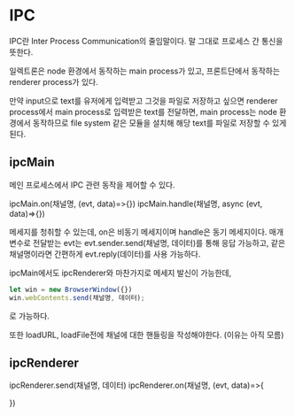 # IPC
IPC란 Inter Process Communication의 줄임말이다.
말 그대로 프로세스 간 통신을 뜻한다.

일렉트론은 node 환경에서 동작하는 main process가 있고, 프론트단에서 동작하는 renderer process가 있다.

만약 input으로 text를 유저에게 입력받고 그것을 파일로 저장하고 싶으면 renderer process에서 main process로 입력받은 text를 전달하면, main process는 node 환경에서 동작하므로 file system 같은 모듈을 설치해 해당 text를 파일로 저장할 수 있게 된다.

## ipcMain

메인 프로세스에서 IPC 관련 동작을 제어할 수 있다.

ipcMain.on(채널명, (evt, data)=>{})
ipcMain.handle(채널명, async (evt, data)=>{})

메세지를 청취할 수 있는데, on은 비동기 메세지이며 handle은 동기 메세지이다.
매개변수로 전달받는 evt는 evt.sender.send(채널명, 데이터)를 통해 응답 가능하고,
같은 채널명이라면 간편하게 evt.reply(데이터)를 사용 가능하다.

ipcMain에서도 ipcRenderer와 마찬가지로 메세지 발신이 가능한데,

```js
let win = new BrowserWindow({})
win.webContents.send(채널명, 데이터);
```
로 가능하다.

또한 loadURL, loadFile전에 채널에 대한 핸들링을 작성해야한다. (이유는 아직 모름)

## ipcRenderer

ipcRenderer.send(채널명, 데이터)
ipcRenderer.on(채널명, (evt, data)=>{

})